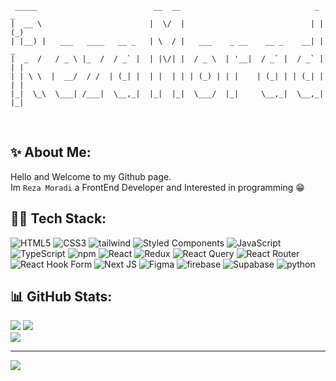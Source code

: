 ```
 _____                          __  __                              _   _ 
|  __ \                        |  \/  |                            | | (_)
| |__) |   ___   ____   __ _   | \  / |   ___    _ __    __ _    __| |  _ 
|  _  /   / _ \ |_  /  / _` |  | |\/| |  / _ \  | '__|  / _` |  / _` | | |
| | \ \  |  __/  / /  | (_| |  | |  | | | (_) | | |    | (_| | | (_| | | |
|_|  \_\  \___| /___|  \__,_|  |_|  |_|  \___/  |_|     \__,_|  \__,_| |_|

```
<br/>

## ✨ About Me:
Hello and Welcome to my Github page. <br>Im `Reza Moradi` a FrontEnd Developer and Interested in programming 😁


## 👨‍💻 Tech Stack:
![HTML5](https://img.shields.io/badge/html5-%23E34F26.svg?style=for-the-badge&logo=html5&logoColor=white) ![CSS3](https://img.shields.io/badge/css3-%231572B6.svg?style=for-the-badge&logo=css3&logoColor=white) ![tailwind](https://img.shields.io/badge/Tailwind_CSS-38B2AC?style=for-the-badge&logo=tailwind-css&logoColor=white) ![Styled Components](https://img.shields.io/badge/styled--components-DB7093?style=for-the-badge&logo=styled-components&logoColor=white) ![JavaScript](https://img.shields.io/badge/javascript-%23323330.svg?style=for-the-badge&logo=javascript&logoColor=%23F7DF1E) ![TypeScript](https://img.shields.io/badge/typescript-%23007ACC.svg?style=for-the-badge&logo=typescript&logoColor=white) ![npm](	https://img.shields.io/badge/npm-CB3837?style=for-the-badge&logo=npm&logoColor=white) ![React](https://img.shields.io/badge/react-%2320232a.svg?style=for-the-badge&logo=react&logoColor=%2361DAFB) ![Redux](https://img.shields.io/badge/redux-%23593d88.svg?style=for-the-badge&logo=redux&logoColor=white) ![React Query](https://img.shields.io/badge/-React%20Query-FF4154?style=for-the-badge&logo=react%20query&logoColor=white) ![React Router](https://img.shields.io/badge/React_Router-CA4245?style=for-the-badge&logo=react-router&logoColor=white) ![React Hook Form](https://img.shields.io/badge/React%20Hook%20Form-%23EC5990.svg?style=for-the-badge&logo=reacthookform&logoColor=white) ![Next JS](https://img.shields.io/badge/Next-black?style=for-the-badge&logo=next.js&logoColor=white) ![Figma](https://img.shields.io/badge/figma-%23F24E1E.svg?style=for-the-badge&logo=figma&logoColor=white) ![firebase](	https://img.shields.io/badge/firebase-ffca28?style=for-the-badge&logo=firebase&logoColor=black) ![Supabase](https://img.shields.io/badge/Supabase-3ECF8E?style=for-the-badge&logo=supabase&logoColor=white)  ![python](https://img.shields.io/badge/Python-FFD43B?style=for-the-badge&logo=python&logoColor=blue)



## 📊 GitHub Stats:
![](https://github-readme-stats.vercel.app/api?username=Rezmo-Dev&theme=dark&hide_border=false&include_all_commits=false&count_private=false)
![](https://nirzak-streak-stats.vercel.app/?user=Rezmo-Dev&theme=dark&hide_border=false)<br/>
![](https://github-readme-stats.vercel.app/api/top-langs/?username=Rezmo-Dev&theme=dark&hide_border=false&include_all_commits=false&count_private=false&layout=compact)

---
[![](https://visitcount.itsvg.in/api?id=Rezmo-Dev&icon=0&color=13)](https://visitcount.itsvg.in)

<!-- Proudly created with GPRM ( https://gprm.itsvg.in ) -->
